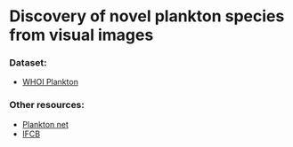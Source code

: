 # Discovery of novel plankton species from visual images

### Dataset:
- [WHOI Plankton](https://darchive.mblwhoilibrary.org/collections/aad045e7-1fcf-5650-82ee-c62bd604d225)

### Other resources:
- [Plankton net](https://planktonnet.awi.de/)
- [IFCB](https://ifcb-data.whoi.edu/dashboard)
